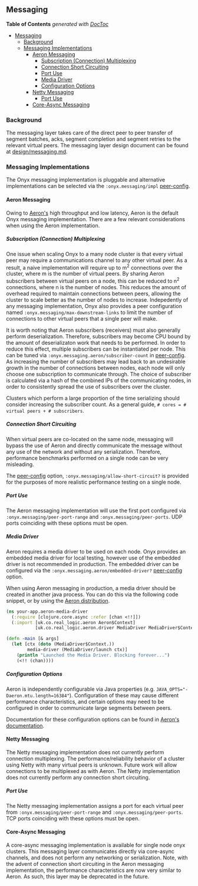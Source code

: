 ## Messaging

<!-- START doctoc generated TOC please keep comment here to allow auto update -->
<!-- DON'T EDIT THIS SECTION, INSTEAD RE-RUN doctoc TO UPDATE -->
**Table of Contents**  *generated with [DocToc](http://doctoc.herokuapp.com/)*

- [Messaging](#messaging)
  - [Background](#background)
  - [Messaging Implementations](#messaging-implementations)
    - [Aeron Messaging](#aeron-messaging)
      - [Subscription (Connection) Multiplexing](#subscription-connection-multiplexing)
      - [Connection Short Circuiting](#connection-short-circuiting)
      - [Port Use](#port-use)
      - [Media Driver](#media-driver)
      - [Configuration Options](#configuration-options)
    - [Netty Messaging](#netty-messaging)
      - [Port Use](#port-use-1)
    - [Core-Async Messaging](#core-async-messaging)

<!-- END doctoc generated TOC please keep comment here to allow auto update -->

### Background

The messaging layer takes care of the direct peer to peer transfer of segment
batches, acks, segment completion and segment retries to the relevant virtual
peers. The messaging layer design document can be found at
[design/messaging.md](../design/messaging.md).

### Messaging Implementations

The Onyx messaging implementation is pluggable and alternative implementations
can be selected via the `:onyx.messaging/impl` [peer-config](peer-config.md#onyxmessagingimpl).

#### Aeron Messaging

Owing to [Aeron's](https://github.com/real-logic/Aeron) high throughput and low
latency, Aeron is the default Onyx messaging implementation. There are a few
relevant considerations when using the Aeron implementation.

##### Subscription (Connection) Multiplexing

One issue when scaling Onyx to a many node cluster is that every virtual peer
may require a communications channel to any other virtual peer. As a result, a
naive implementation will require up to m<sup>2</sup> connections over the
cluster, where m is the number of virtual peers. By sharing Aeron subscribers
between virtual peers on a node, this can be reduced to n<sup>2</sup>
connections, where n is the number of nodes. This reduces the amount of
overhead required to maintain connections between peers, allowing the
cluster to scale better as the number of nodes to increase. Indepedently of
any messaging implementation, Onyx also provides a peer configuration named
`:onyx.messaging/max-downstream-links` to limit the number of connections
to other virtual peers that a single peer will make.

It is worth noting that Aeron subscribers (receivers) must also generally
perform deserialization.  Therefore, subscribers may become CPU bound by the
amount of deserializaton work that needs to be performed. In order to reduce
this effect, multiple subscribers can be instantiated per node.  This can be
tuned via `:onyx.messaging.aeron/subscriber-count` in
[peer-config](peer-config.md#onyxmessagingaeronsubscriber-count). As increasing
the number of subscribers may lead back to an undesirable growth in the number
of connections between nodes, each node will only choose one subscription to
communicate through. The choice of subscriber is calculated via a hash of the combined IPs of the
communicating nodes, in order to consistently spread the use of subscribers over the cluster.

Clusters which perform a large proportion of the time serializing should
consider increasing the subscriber count. As a general guide, `# cores = #
virtual peers + # subscribers`.

##### Connection Short Circuiting

When virtual peers are co-located on the same node, messaging will bypass the
use of Aeron and directly communicate the message without any use of the
network and without any serialization. Therefore, performance benchmarks
performed on a single node can be very misleading.

The [peer-config](peer-config.md#onyxmessagingallow-short-circuit) option, `:onyx.messaging/allow-short-circuit?`
is provided for the purposes of more realistic performance testing on a single node.

##### Port Use

The Aeron messaging implementation will use the first port configured via
`:onyx.messaging/peer-port-range` and `:onyx.messaging/peer-ports`. UDP ports
coinciding with these options must be open.

##### Media Driver

Aeron requires a media driver to be used on each node. Onyx provides an
embedded media driver for local testing, however use of the embedded driver is
not recommended in production. The embedded driver can be configured via the
`:onyx.messaging.aeron/embedded-driver?` [peer-config](peer-config.md#onyxmessagingaeronembedded-driver) option.

When using Aeron messaging in production, a media driver should be created in
another java process. You can do this via the following code snippet, or by using the [Aeron distribution](https://github.com/real-logic/Aeron#media-driver-packaging).

```clojure
(ns your-app.aeron-media-driver
  (:require [clojure.core.async :refer [chan <!!]])
  (:import [uk.co.real_logic.aeron Aeron$Context]
           [uk.co.real_logic.aeron.driver MediaDriver MediaDriver$Context ThreadingMode]))

(defn -main [& args]
  (let [ctx (doto (MediaDriver$Context.))
        media-driver (MediaDriver/launch ctx)]
    (println "Launched the Media Driver. Blocking forever...")
    (<!! (chan))))
```

##### Configuration Options

Aeron is independently configurable via Java properties (e.g.  `JAVA_OPTS="-Daeron.mtu.length=16384"`). 
Configuration of these may cause different performance characteristics, and
certain options may need to be configured in order to communicate large segments between peers.

Documentation for these configuration options can be found in 
[Aeron's documentation](https://github.com/real-logic/Aeron/wiki/Configuration-Options).

#### Netty Messaging

The Netty messaging implementation does not currently perform connection
multiplexing. The performance/reliability behavior of a cluster using Netty
with many virtual peers is unknown. Future work will allow connections to be
multiplexed as with Aeron. The Netty implementation does not currently perform
any connection short circuiting.

##### Port Use

The Netty messaging implementation assigns a port for each virtual peer from
`:onyx.messaging/peer-port-range` and `:onyx.messaging/peer-ports`. TCP ports
coinciding with these options must be open.


####  Core-Async Messaging

A core-async messaging implementation is available for single node onyx
clusters. This messaging layer communicates directly via core-async channels,
and does not perform any networking or serialization. Note, with the advent of
connection short circuiting in the Aeron messaging  implementation, the performance
characteristics are now very similar to Aeron. As such, this layer may be
deprecated in the future.
